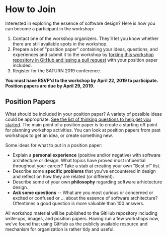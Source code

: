 # How to Join

Interested in exploring the essence of software design?  Here is how you can
become a participant in the workshop:

1. Contact one of the workshop organizers.  They’ll let you know whether
   there are still available spots in the workshop.
2. Prepare a brief "position paper" containing your ideas, questions, and
   experiences and submit it to the workshop by [forking this workshop repository
   in GitHub and issing a pull request](https://help.github.com/articles/using-pull-requests/)
   with your position paper included.
3. Register for the SATURN 2019 conference.

**You must have RSVP'd to the workshop by April 22, 2019 to participate.
Position papers are due by April 29, 2019.**

## Position Papers

What should be included in your position paper?  A variety of possible ideas
could be appropriate.  [See the list of thinking questions to help get you
started](questions.md). The main point of a position paper is to create a
starting off point for planning workshop activities.  You can look at position
papers from past workshops to get an idea, or create something new.

Some ideas for what to put in a position paper:

* Explain a **personal experience** (positive and/or negative) with software
  architecture or design.  What topics have proved most influential throughout
  your career?  Take a stab at creating your own "Best of" list.
* Describe some **specific problems** that you've encountered in design and reflect
  on how they are related (or different).
* Describe some of your own **philosophy** regarding software arhictecture design.
* **Ask some questions** -- What are you most curious or concerned or excited or confused
  or ... about the essence of software architecture?  Oftentimes a good question is more
  valuable than 100 answers.

All workshop material will be published to the GitHub repository including write-ups,
images, and position papers.  Having run a few workshops now, we’ve found that using GitHub
as the publicly available resource and mechanism for organization is rather tidy and useful.

